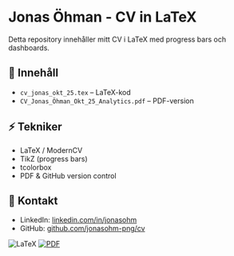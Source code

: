 # Jonas Öhman - CV in LaTeX

Detta repository innehåller mitt CV i LaTeX med progress bars och dashboards.

## 📄 Innehåll
- `cv_jonas_okt_25.tex` – LaTeX-kod
- `CV_Jonas_Öhman_Okt_25_Analytics.pdf` – PDF-version


## ⚡ Tekniker
- LaTeX / ModernCV
- TikZ (progress bars)
- tcolorbox
- PDF & GitHub version control

## 🔗 Kontakt
- LinkedIn: [linkedin.com/in/jonasohm](https://linkedin.com/in/jonasohm)
- GitHub: [github.com/jonasohm-png/cv](https://github.com/jonasohm-png/cv)


![LaTeX](https://img.shields.io/badge/LaTeX-TikZ-blue)
[![PDF](https://img.shields.io/badge/PDF-Download-green)](https://raw.githubusercontent.com/jonasohm-png/cv/main/CV_Jonas_Ohman_Okt_25_Analytics.pdf)



